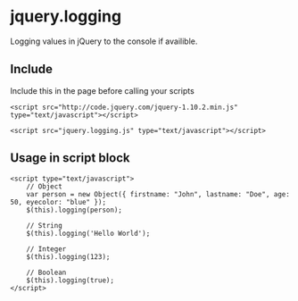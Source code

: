 # jquery.logging
Logging values in jQuery to the console if availible. 

## Include
Include this in the page before calling your scripts

`<script src="http://code.jquery.com/jquery-1.10.2.min.js" type="text/javascript"></script>`

`<script src="jquery.logging.js" type="text/javascript"></script>`
    
## Usage in script block
    <script type="text/javascript">
        // Object
        var person = new Object({ firstname: "John", lastname: "Doe", age: 50, eyecolor: "blue" });
        $(this).logging(person);
    
        // String
        $(this).logging('Hello World');
    
        // Integer
        $(this).logging(123);
    
        // Boolean
        $(this).logging(true);
    </script>
